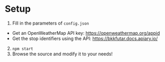 # Setup

1. Fill in the parameters of `config.json`
  - Get an OpenWeatherMap API key: https://openweathermap.org/appid
  - Get the stop identifiers using the API: https://bkkfutar.docs.apiary.io/
2. `npm start`
3. Browse the source and modify it to your needs!
